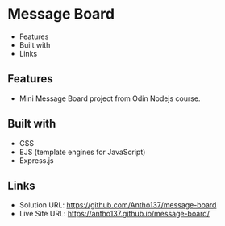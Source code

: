 # Message Board

- Features
- Built with
- Links

## Features

- Mini Message Board project from Odin Nodejs course.

## Built with

- CSS 
- EJS (template engines for JavaScript)
- Express.js

## Links

- Solution URL: https://github.com/Antho137/message-board
- Live Site URL: https://antho137.github.io/message-board/